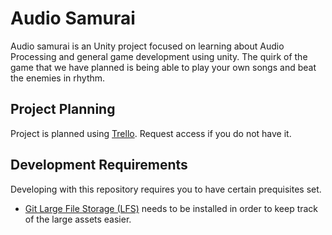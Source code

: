 # Audio Samurai

Audio samurai is an Unity project focused on learning about Audio Processing and general game development using unity.
The quirk of the game that we have planned is being able to play your own songs and beat the enemies in rhythm.

## Project Planning
Project is planned using [Trello](https://trello.com/b/59yEvth0/audio-samurai). Request access if you do not have it.

## Development Requirements
Developing with this repository requires you to have certain prequisites set.
* [Git Large File Storage (LFS)](https://git-lfs.github.com/) needs to be installed in order to keep track of the large assets easier.
